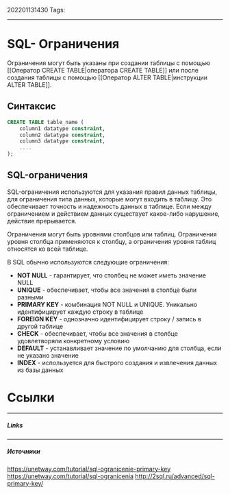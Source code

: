 202201131430
Tags:
___
# SQL- Ограничения

Ограничения могут быть указаны при создании таблицы с помощью [[Оператор CREATE TABLE|оператора CREATE TABLE]] или после создания таблицы с помощью [[Оператор ALTER TABLE|инструкции ALTER TABLE]].

## Синтаксис

```sql
CREATE TABLE table_name (
    column1 datatype constraint,
    column2 datatype constraint,
    column3 datatype constraint,
    ....
);
```

## SQL-ограничения

SQL-ограничения используются для указания правил данных таблицы, для ограничения типа данных, которые могут входить в таблицу. Это обеспечивает точность и надежность данных в таблице. Если между ограничением и действием данных существует какое-либо нарушение, действие прерывается.

Ограничения могут быть уровнями столбцов или таблиц. Ограничения уровня столбца применяются к столбцу, а ограничения уровня таблиц относятся ко всей таблице.

В SQL обычно используются следующие ограничения:

-   **NOT NULL** - гарантирует, что столбец не может иметь значение NULL
-   **UNIQUE** - обеспечивает, чтобы все значения в столбце были разными
-   **PRIMARY KEY** - комбинация NOT NULL и UNIQUE. Уникально идентифицирует каждую строку в таблице
-   **FOREIGN KEY** - однозначно идентифицирует строку / запись в другой таблице
-   **CHECK** - обеспечивает, чтобы все значения в столбце удовлетворяли конкретному условию
-   **DEFAULT** - устанавливает значение по умолчанию для столбца, если не указано значение
-   **INDEX** - используется для быстрого создания и извлечения данных из базы данных



# Ссылки
___
##### Links


---
##### Источники

https://unetway.com/tutorial/sql-ogranicenie-primary-key
https://unetway.com/tutorial/sql-ogranicenia
http://2sql.ru/advanced/sql-primary-key/






